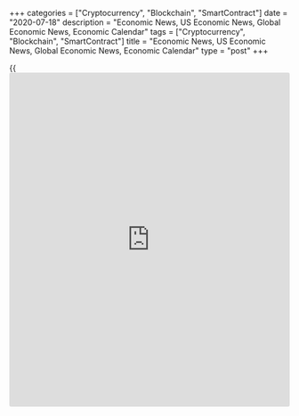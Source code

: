 +++
categories = ["Cryptocurrency", "Blockchain", "SmartContract"]
date = "2020-07-18"
description = "Economic News, US Economic News, Global Economic News, Economic Calendar"
tags = ["Cryptocurrency", "Blockchain", "SmartContract"]
title = "Economic News, US Economic News, Global Economic News, Economic Calendar"
type = "post"
+++

{{<iframe id="large-banner" src="https://www.bounty.group/#slide=11.0" width="100%" height="600" scrolling="no" style="border: 0px solid rgb(216, 221, 230); border-radius: 3px;">}}

Malta's EU measure of inflation rose in June after easing in the
previous month, data from the National Statistics Office showed on
Friday. The EU measure of harmonized index of consumer prices, or HICP,
rose 1.0 percent in June, after a 0.9 percent increase in May. In April,
the index had increased... [Read more...][1]

Poland's average gross wages grew in June, data from Statistics Poland
showed on Friday. Average gross wages and salaries increased 3.6 percent
year-on-year in June. Economists had forecast a rise of 1.5 percent. On
a monthly basis, average gross wages rose 3.2 percent in June. Average
paid... [Read more...][2]

Austria's consumer price inflation accelerated in June, driven by higher
prices of food and an increase in housing rent, data from Statistics
Austria showed on Friday. The consumer price index rose 1.1 percent
year-on-year in June, following a 0.7 percent rise in May. Housing,
water, energy prices... [Read more...][3]

[View All][4]

   1. www.rtt[news](https://www.letsplayfx.com/blog/forex-news-website/).com/3111991/malta-hicp-rises-in-june.aspx?type=alleco
   2. www.rtt[news](https://www.letsplayfx.com/blog/forex-news-website/).com/3111964/poland-average-wages-rises-in-june.aspx?type=alleco
   3. www.rtt[news](https://www.letsplayfx.com/blog/forex-news-website/).com/3111963/austria-inflation-rises-in-june.aspx?type=alleco
   4. www.rtt[news](https://www.letsplayfx.com/blog/forex-news-website/).com/list/economic-[news](https://www.letsplayfx.com/blog/forex-news-website/).aspx